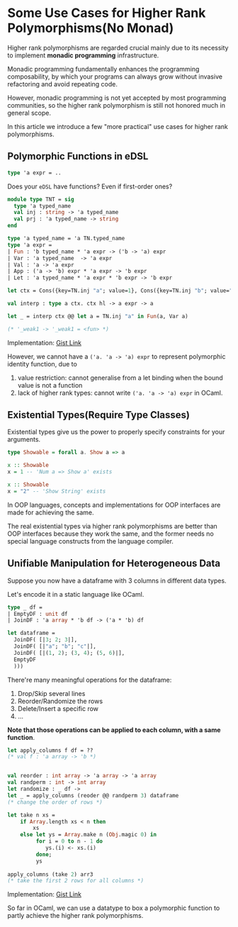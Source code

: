 # Some Use Cases for Higher Rank Polymorphisms(No Monad)

Higher rank polymorphisms are regarded crucial mainly due to its necessity to
implement **monadic programming** infrastructure.

Monadic programming fundamentally enhances the programming composability,
by which your programs can always grow without invasive refactoring and
avoid repeating code.

However, monadic programming is not yet accepted by most programming communities,
so the higher rank polymorphism is still not honored much in general scope.

In this article we introduce a few "more practical" use cases for higher rank polymorphisms.

## Polymorphic Functions in eDSL

```ocaml
type 'a expr = ..
```

Does your `eDSL` have functions? Even if first-order ones?

```ocaml
module type TNT = sig
  type 'a typed_name
  val inj : string -> 'a typed_name
  val prj : 'a typed_name -> string
end

type 'a typed_name = 'a TN.typed_name
type 'a expr =
| Fun : 'b typed_name * 'a expr -> ('b -> 'a) expr
| Var : 'a typed_name  -> 'a expr
| Val : 'a -> 'a expr
| App : ('a -> 'b) expr * 'a expr -> 'b expr
| Let : 'a typed_name * 'a expr * 'b expr -> 'b expr

let ctx = Cons({key=TN.inj "a"; value=1}, Cons({key=TN.inj "b"; value="3"}, Nil))

val interp : type a ctx. ctx hl -> a expr -> a

let _ = interp ctx @@ let a = TN.inj "a" in Fun(a, Var a)

(* '_weak1 -> '_weak1 = <fun> *)
```

Implementation: [Gist Link](https://gist.github.com/thautwarm/080795ebc7d1c26d1e7f103ceb1ec1ca)

However, we cannot have a `('a. 'a -> 'a) expr` to represent polymorphic identity function,
due to

1. value restriction: cannot generalise from a let binding when the bound value is not a function
2. lack of higher rank types: cannot write `('a. 'a -> 'a) expr` in OCaml.

## Existential Types(Require Type Classes)

Existential types give us the power to properly specify constraints for your arguments.

```haskell
type Showable = forall a. Show a => a

x :: Showable
x = 1 -- 'Num a => Show a' exists

x :: Showable
x = "2" -- 'Show String' exists
```

In OOP languages, concepts and implementations for OOP interfaces are made for achieving the same.

The real existential types via higher rank polymorphisms are better than OOP interfaces because they work the same,
and the former needs no special language constructs from the language compiler.

## Unifiable Manipulation for Heterogeneous Data

Suppose you now have a dataframe with 3 columns in different data types.

Let's encode it in a static language like OCaml.

```ocaml
type _ df =
| EmptyDF : unit df
| JoinDF : 'a array * 'b df -> ('a * 'b) df

let dataframe =
  JoinDF( [|3; 2; 3|],
  JoinDF( [|"a"; "b"; "c"|],
  JoinDF( [|(1, 2); (3, 4); (5, 6)|],
  EmptyDF
  )))
```

There're many meaningful operations for the dataframe:

1. Drop/Skip several lines
2. Reorder/Randomize the rows
3. Delete/Insert a specific row
4. ...

**Note that those operations can be applied to each column, with a same function**.

```ocaml
let apply_columns f df = ??
(* val f : 'a array -> 'b *)


val reorder : int array -> 'a array -> 'a array
val randperm : int -> int array
let randomize : _ df -> 
let _ = apply_columns (reoder @@ randperm 3) dataframe
(* change the order of rows *)

let take n xs =
    if Array.length xs < n then
        xs
    else let ys = Array.make n (Obj.magic 0) in
         for i = 0 to n - 1 do
            ys.(i) <- xs.(i)
         done;
         ys
    
apply_columns (take 2) arr3
(* take the first 2 rows for all columns *)
```

Implementation: [Gist Link](https://gist.github.com/thautwarm/01ab69d4ae2420cd4ec6b7cb7607d425)

So far in OCaml, we can use a datatype to box a polymorphic function to partly achieve the higher rank polymorphisms.
